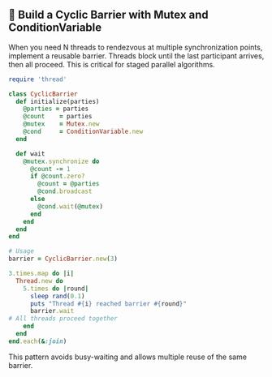 ## 🔗 Build a Cyclic Barrier with Mutex and ConditionVariable
When you need N threads to rendezvous at multiple synchronization points, implement a reusable barrier. Threads block until the last participant arrives, then all proceed. This is critical for staged parallel algorithms.

```ruby
require 'thread'

class CyclicBarrier
  def initialize(parties)
    @parties = parties
    @count    = parties
    @mutex    = Mutex.new
    @cond     = ConditionVariable.new
  end

  def wait
    @mutex.synchronize do
      @count -= 1
      if @count.zero?
        @count = @parties
        @cond.broadcast
      else
        @cond.wait(@mutex)
      end
    end
  end
end

# Usage
barrier = CyclicBarrier.new(3)

3.times.map do |i|
  Thread.new do
    5.times do |round|
      sleep rand(0.1)
      puts "Thread #{i} reached barrier #{round}"
      barrier.wait
# All threads proceed together
    end
  end
end.each(&:join)
```

This pattern avoids busy-waiting and allows multiple reuse of the same barrier.